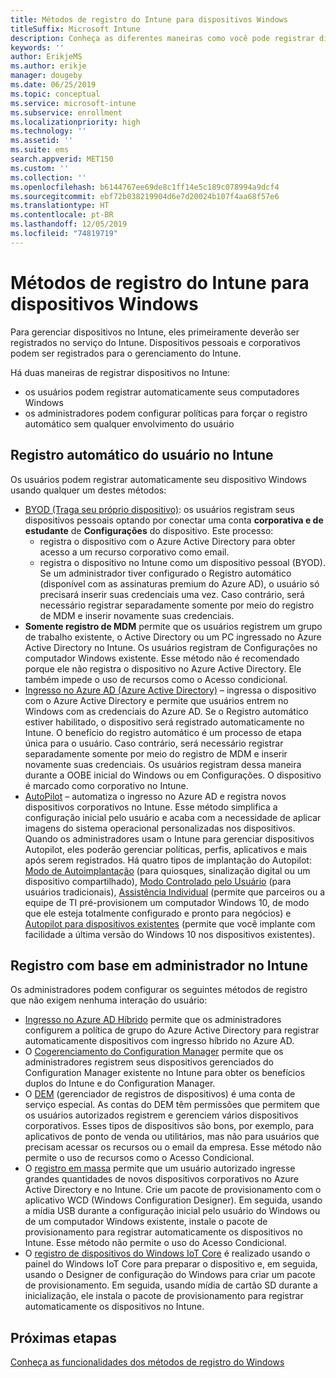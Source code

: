 ```yaml
---
title: Métodos de registro do Intune para dispositivos Windows
titleSuffix: Microsoft Intune
description: Conheça as diferentes maneiras como você pode registrar dispositivos Windows no Intune
keywords: ''
author: ErikjeMS
ms.author: erikje
manager: dougeby
ms.date: 06/25/2019
ms.topic: conceptual
ms.service: microsoft-intune
ms.subservice: enrollment
ms.localizationpriority: high
ms.technology: ''
ms.assetid: ''
ms.suite: ems
search.appverid: MET150
ms.custom: ''
ms.collection: ''
ms.openlocfilehash: b6144767ee69de8c1ff14e5c189c078994a9dcf4
ms.sourcegitcommit: ebf72b038219904d6e7d20024b107f4aa68f57e6
ms.translationtype: HT
ms.contentlocale: pt-BR
ms.lasthandoff: 12/05/2019
ms.locfileid: "74819719"
---
```

# <a name="intune-enrollment-methods-for-windows-devices"></a>Métodos de registro do Intune para dispositivos Windows

Para gerenciar dispositivos no Intune, eles primeiramente deverão ser registrados no serviço do Intune. Dispositivos pessoais e corporativos podem ser registrados para o gerenciamento do Intune. 

Há duas maneiras de registrar dispositivos no Intune:
- os usuários podem registrar automaticamente seus computadores Windows 
- os administradores podem configurar políticas para forçar o registro automático sem qualquer envolvimento do usuário

## <a name="user-self-enrollment-in-intune"></a>Registro automático do usuário no Intune

Os usuários podem registrar automaticamente seu dispositivo Windows usando qualquer um destes métodos:

- [BYOD (Traga seu próprio dispositivo)](https://docs.microsoft.com/intune-user-help/enroll-windows-10-device): os usuários registram seus dispositivos pessoais optando por conectar uma conta **corporativa e de estudante** de **Configurações** do dispositivo. Este processo:
  - registra o dispositivo com o Azure Active Directory para obter acesso a um recurso corporativo como email.
  - registra o dispositivo no Intune como um dispositivo pessoal (BYOD).
Se um administrador tiver configurado o Registro automático (disponível com as assinaturas premium do Azure AD), o usuário só precisará inserir suas credenciais uma vez. Caso contrário, será necessário registrar separadamente somente por meio do registro de MDM e inserir novamente suas credenciais.  
- **Somente registro de MDM** permite que os usuários registrem um grupo de trabalho existente, o Active Directory ou um PC ingressado no Azure Active Directory no Intune. Os usuários registram de Configurações no computador Windows existente. Esse método não é recomendado porque ele não registra o dispositivo no Azure Active Directory. Ele também impede o uso de recursos como o Acesso condicional.
- [Ingresso no Azure AD (Azure Active Directory)](https://docs.microsoft.com/azure/active-directory/user-help/user-help-join-device-on-network) – ingressa o dispositivo com o Azure Active Directory e permite que usuários entrem no Windows com as credenciais do Azure AD. Se o Registro automático estiver habilitado, o dispositivo será registrado automaticamente no Intune. O benefício do registro automático é um processo de etapa única para o usuário. Caso contrário, será necessário registrar separadamente somente por meio do registro de MDM e inserir novamente suas credenciais. Os usuários registram dessa maneira durante a OOBE inicial do Windows ou em Configurações. O dispositivo é marcado como corporativo no Intune.
- [AutoPilot](enrollment-autopilot.md) – automatiza o ingresso no Azure AD e registra novos dispositivos corporativos no Intune. Esse método simplifica a configuração inicial pelo usuário e acaba com a necessidade de aplicar imagens do sistema operacional personalizadas nos dispositivos. Quando os administradores usam o Intune para gerenciar dispositivos Autopilot, eles poderão gerenciar políticas, perfis, aplicativos e mais após serem registrados.  Há quatro tipos de implantação do Autopilot: [Modo de Autoimplantação](https://docs.microsoft.com/windows/deployment/windows-autopilot/self-deploying) (para quiosques, sinalização digital ou um dispositivo compartilhado), [Modo Controlado pelo Usuário](https://docs.microsoft.com/windows/deployment/windows-autopilot/user-driven) (para usuários tradicionais), [Assistência Individual](https://docs.microsoft.com/windows/deployment/windows-autopilot/white-glove) (permite que parceiros ou a equipe de TI pré-provisionem um computador Windows 10, de modo que ele esteja totalmente configurado e pronto para negócios) e [Autopilot para dispositivos existentes](https://docs.microsoft.com/windows/deployment/windows-autopilot/existing-devices) (permite que você implante com facilidade a última versão do Windows 10 nos dispositivos existentes).

## <a name="administrator-based-enrollment-in-intune"></a>Registro com base em administrador no Intune

Os administradores podem configurar os seguintes métodos de registro que não exigem nenhuma interação do usuário:

- [Ingresso no Azure AD Híbrido](https://docs.microsoft.com/windows/client-management/mdm/enroll-a-windows-10-device-automatically-using-group-policy) permite que os administradores configurem a política de grupo do Azure Active Directory para registrar automaticamente dispositivos com ingresso híbrido no Azure AD. 
- O [Cogerenciamento do Configuration Manager](https://docs.microsoft.com/sccm/comanage/overview) permite que os administradores registrem seus dispositivos gerenciados do Configuration Manager existente no Intune para obter os benefícios duplos do Intune e do Configuration Manager. 
- O [DEM](device-enrollment-manager-enroll.md) (gerenciador de registros de dispositivos) é uma conta de serviço especial. As contas do DEM têm permissões que permitem que os usuários autorizados registrem e gerenciem vários dispositivos corporativos. Esses tipos de dispositivos são bons, por exemplo, para aplicativos de ponto de venda ou utilitários, mas não para usuários que precisam acessar os recursos ou o email da empresa. Esse método não permite o uso de recursos como o Acesso Condicional. 
- O [registro em massa](../windows-bulk-enroll.md) permite que um usuário autorizado ingresse grandes quantidades de novos dispositivos corporativos no Azure Active Directory e no Intune. Crie um pacote de provisionamento com o aplicativo WCD (Windows Configuration Designer). Em seguida, usando a mídia USB durante a configuração inicial pelo usuário do Windows ou de um computador Windows existente, instale o pacote de provisionamento para registrar automaticamente os dispositivos no Intune. Esse método não permite o uso do Acesso Condicional. 
- O [registro de dispositivos do Windows IoT Core](https://docs.microsoft.com/windows/iot-core/manage-your-device/intunedeviceenrollment) é realizado usando o painel do Windows IoT Core para preparar o dispositivo e, em seguida, usando o Designer de configuração do Windows para criar um pacote de provisionamento. Em seguida, usando mídia de cartão SD durante a inicialização, ele instala o pacote de provisionamento para registrar automaticamente os dispositivos no Intune.

## <a name="next-steps"></a>Próximas etapas

[Conheça as funcionalidades dos métodos de registro do Windows](enrollment-method-capab.md)
